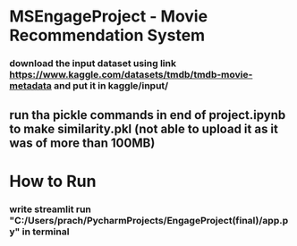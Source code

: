 # MSEngageProject - Movie Recommendation System
### download the input dataset using link https://www.kaggle.com/datasets/tmdb/tmdb-movie-metadata and put it in kaggle/input/ 
## run tha pickle commands in end of project.ipynb to make similarity.pkl (not able to upload it as it was of more than 100MB)

# How to Run
### write  streamlit run "C:/Users/prach/PycharmProjects/EngageProject(final)/app.py" in terminal
